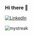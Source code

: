 ### Hi there 👋

<a href="https://www.linkedin.com/in/murray-o-brien-ab1454206/" target="_blank"><img src="https://img.shields.io/badge/LinkedIn-%230077B5.svg?&style=flat-square&logo=linkedin&logoColor=white" alt="LinkedIn"></a>
<br/><br/>
<img src="https://github-readme-streak-stats.herokuapp.com/?user=MurrayOB&theme=tokyonight" alt="mystreak"/>

<!--
**murrayobrien/murrayobrien** is a ✨ _special_ ✨ repository because its `README.md` (this file) appears on your GitHub profile.

Here are some ideas to get you started:

- 🔭 I’m currently working on ...
- 🌱 I’m currently learning ...
- 👯 I’m looking to collaborate on ...
- 🤔 I’m looking for help with ...
- 💬 Ask me about ...
- 📫 How to reach me: ...
- 😄 Pronouns: ...
- ⚡ Fun fact: ...
-->
